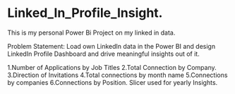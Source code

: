 # Linked_In_Profile_Insight.

This is my personal Power Bi Project on my linked in data.

Problem Statement: Load own LinkedIn data in the Power BI and design LinkedIn Profile Dashboard and drive meaningful insights out of it.

1.Number of Applications by Job Titles
2.Total Connection by Company.
3.Direction of Invitations
4.Total connections by month name
5.Connections by companies
6.Connections by Position.
Slicer used for yearly Insights.
